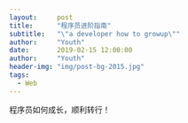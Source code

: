 ```yaml
---
layout:     post
title:      "程序员进阶指南"
subtitle:   "\"a developer how to growup\""  
author:     "Youth"
date:       2019-02-15 12:00:00
author:     "Youth"
header-img: "img/post-bg-2015.jpg"
tags:
  - Web
---
```


程序员如何成长，顺利转行！
